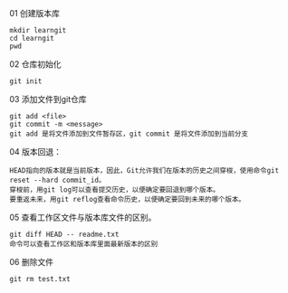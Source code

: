 01 创建版本库

    mkdir learngit
    cd learngit
    pwd
02 仓库初始化

    git init 
03 添加文件到git仓库

    git add <file>
    git commit -m <message>
    git add 是将文件添加到文件暂存区，git commit 是将文件添加到当前分支
04 版本回退：

    HEAD指向的版本就是当前版本，因此，Git允许我们在版本的历史之间穿梭，使用命令git reset --hard commit_id。
    穿梭前，用git log可以查看提交历史，以便确定要回退到哪个版本。
    要重返未来，用git reflog查看命令历史，以便确定要回到未来的哪个版本。
05 查看工作区文件与版本库文件的区别。

    git diff HEAD -- readme.txt
    命令可以查看工作区和版本库里面最新版本的区别
06 删除文件

    git rm test.txt